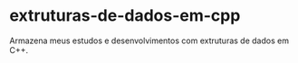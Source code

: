 # extruturas-de-dados-em-cpp
Armazena meus estudos e desenvolvimentos com extruturas de dados em C++.
